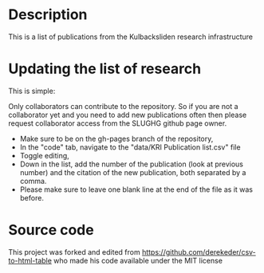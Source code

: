 # Description

This is a list of publications from the Kulbacksliden research infrastructure

# Updating the list of research

This is simple:

Only collaborators can contribute to the repository. So if you are not a collaborator yet and you need to add new publications often then please request collaborator access from the SLUGHG github page owner.

- Make sure to be on the gh-pages branch of the repository, 
- In the "code" tab, navigate to the "data/KRI Publication list.csv" file
- Toggle editing,
- Down in the list, add the number of the publication (look at previous number) and the citation of the new publication, both separated by a comma.
- Please make sure to leave one blank line at the end of the file as it was before.

# Source code

This project was forked and edited from https://github.com/derekeder/csv-to-html-table who made his code available under the MIT license
